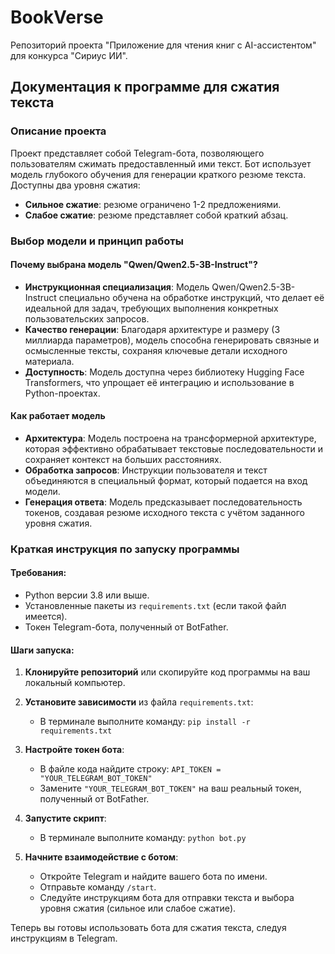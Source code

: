 # BookVerse
Репозиторий проекта "Приложение для чтения книг с AI-ассистентом" для конкурса "Сириус ИИ".

## Документация к программе для сжатия текста

### Описание проекта
Проект представляет собой Telegram-бота, позволяющего пользователям сжимать предоставленный ими текст. Бот использует модель глубокого обучения для генерации краткого резюме текста. Доступны два уровня сжатия:

- **Сильное сжатие**: резюме ограничено 1-2 предложениями.
- **Слабое сжатие**: резюме представляет собой краткий абзац.

### Выбор модели и принцип работы

#### Почему выбрана модель "Qwen/Qwen2.5-3B-Instruct"?
- **Инструкционная специализация**: Модель Qwen/Qwen2.5-3B-Instruct специально обучена на обработке инструкций, что делает её идеальной для задач, требующих выполнения конкретных пользовательских запросов.
- **Качество генерации**: Благодаря архитектуре и размеру (3 миллиарда параметров), модель способна генерировать связные и осмысленные тексты, сохраняя ключевые детали исходного материала.
- **Доступность**: Модель доступна через библиотеку Hugging Face Transformers, что упрощает её интеграцию и использование в Python-проектах.

#### Как работает модель
- **Архитектура**: Модель построена на трансформерной архитектуре, которая эффективно обрабатывает текстовые последовательности и сохраняет контекст на больших расстояниях.
- **Обработка запросов**: Инструкции пользователя и текст объединяются в специальный формат, который подается на вход модели.
- **Генерация ответа**: Модель предсказывает последовательность токенов, создавая резюме исходного текста с учётом заданного уровня сжатия.

### Краткая инструкция по запуску программы

#### Требования:
- Python версии 3.8 или выше.
- Установленные пакеты из `requirements.txt` (если такой файл имеется).
- Токен Telegram-бота, полученный от BotFather.

#### Шаги запуска:
1. **Клонируйте репозиторий** или скопируйте код программы на ваш локальный компьютер.

2. **Установите зависимости** из файла `requirements.txt`:
   - В терминале выполните команду: `pip install -r requirements.txt`

3. **Настройте токен бота**:
   - В файле кода найдите строку: `API_TOKEN = "YOUR_TELEGRAM_BOT_TOKEN"`
   - Замените `"YOUR_TELEGRAM_BOT_TOKEN"` на ваш реальный токен, полученный от BotFather.

4. **Запустите скрипт**:
   - В терминале выполните команду: `python bot.py`

5. **Начните взаимодействие с ботом**:
   - Откройте Telegram и найдите вашего бота по имени.
   - Отправьте команду `/start`.
   - Следуйте инструкциям бота для отправки текста и выбора уровня сжатия (сильное или слабое сжатие).

Теперь вы готовы использовать бота для сжатия текста, следуя инструкциям в Telegram.
